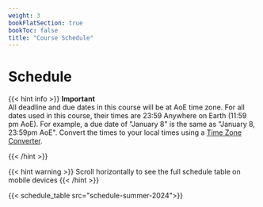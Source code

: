```yaml
---
weight: 3
bookFlatSection: true
bookToc: false
title: "Course Schedule"
---
```


# Schedule

{{< hint info >}}
**Important**  
All deadline and due dates in this course will be at AoE time zone. For all dates used in this course, their times are 23:59 Anywhere on Earth (11:59 pm AoE). For example, a due date of "January 8" is the same as "January 8, 23:59pm AoE". Convert the times to your local times using a [Time Zone Converter](https://www.timeanddate.com/worldclock/converter.html?iso=20180109T115900&p1=tz_aoe&p2=tz_et&p3=tz_pt&p4=1440).
<!-- All deadline and due dates in this course will be at 23:59 ET. -->
{{< /hint >}}

{{< hint warning >}}
Scroll horizontally to see the full schedule table on mobile devices
{{< /hint >}}

{{< schedule_table src="schedule-summer-2024">}}
